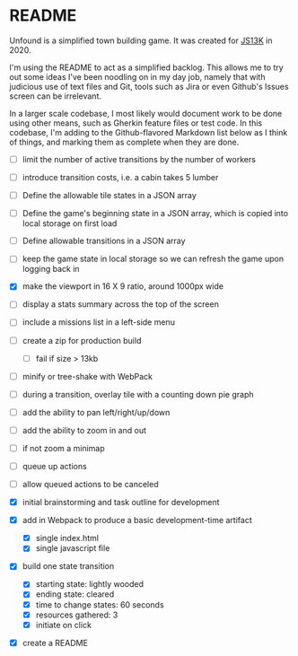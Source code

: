 # README

Unfound is a simplified town building game. It was created for [JS13K](https://js13kgames.com/) in 2020.

I'm using the README to act as a simplified backlog. This allows me to try out some ideas I've been noodling on in my day job, namely that with judicious use of text files and Git, tools such as Jira or even Github's Issues screen can be irrelevant.

In a larger scale codebase, I most likely would document work to be done using other means, such as Gherkin feature files or test code. In this codebase, I'm adding to the Github-flavored Markdown list below as I think of things, and marking them as complete when they are done.

- [ ] limit the number of active transitions by the number of workers
- [ ] introduce transition costs, i.e. a cabin takes 5 lumber
- [ ] Define the allowable tile states in a JSON array
- [ ] Define the game's beginning state in a JSON array, which is copied into local storage on first load
- [ ] Define allowable transitions in a JSON array
- [ ] keep the game state in local storage so we can refresh the game upon logging back in
- [X] make the viewport in 16 X 9 ratio, around 1000px wide
- [ ] display a stats summary across the top of the screen
- [ ] include a missions list in a left-side menu
- [ ] create a zip for production build
    - [ ] fail if size > 13kb
- [ ] minify or tree-shake with WebPack
- [ ] during a transition, overlay tile with a counting down pie graph
- [ ] add the ability to pan left/right/up/down
- [ ] add the ability to zoom in and out
- [ ] if not zoom a minimap
- [ ] queue up actions
- [ ] allow queued actions to be canceled

- [X] initial brainstorming and task outline for development
- [X] add in Webpack to produce a basic development-time artifact
    - [X] single index.html
    - [X] single javascript file
- [X] build one state transition
    - [X] starting state: lightly wooded
    - [X] ending state: cleared
    - [X] time to change states: 60 seconds
    - [X] resources gathered: 3
    - [X] initiate on click
- [X] create a README
